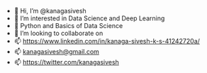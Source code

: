 - 👋 Hi, I’m @kanagasivesh
- 👀 I’m interested in Data Science and Deep Learning
- 🌱 Python and Basics of Data Science
- 💞️ I’m looking to collaborate on 
- 📫 https://www.linkedin.com/in/kanaga-sivesh-k-s-41242720a/ 
- 📫 kanagasivesh@gmail.com
- 📫 https://twitter.com/kanagasivesh

<!---
kanagasivesh/kanagasivesh is a ✨ special ✨ repository because its `README.md` (this file) appears on your GitHub profile.
You can click the Preview link to take a look at your changes.
--->
